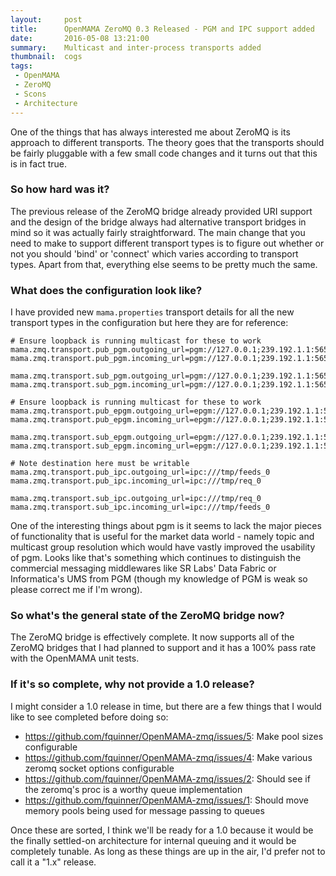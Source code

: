 ```yaml
---
layout:     post
title:      OpenMAMA ZeroMQ 0.3 Released - PGM and IPC support added
date:       2016-05-08 13:21:00
summary:    Multicast and inter-process transports added
thumbnail:  cogs
tags:
 - OpenMAMA
 - ZeroMQ
 - Scons
 - Architecture
---
```


One of the things that has always interested me about ZeroMQ is its
approach to different transports. The theory goes that the transports
should be fairly pluggable with a few small code changes and it turns
out that this is in fact true.

### So how hard was it?

The previous release of the ZeroMQ bridge already provided URI support and the
design of the bridge always had alternative transport bridges in mind so it
was actually fairly straightforward. The main change that you need to make to
support different transport types is to figure out whether or not you should
'bind' or 'connect' which varies according to transport types. Apart from that,
everything else seems to be pretty much the same.

### What does the configuration look like?

I have provided new `mama.properties` transport details for all the new transport
types in the configuration but here they are for reference:

    # Ensure loopback is running multicast for these to work
    mama.zmq.transport.pub_pgm.outgoing_url=pgm://127.0.0.1;239.192.1.1:5657
    mama.zmq.transport.pub_pgm.incoming_url=pgm://127.0.0.1;239.192.1.1:5656
    
    mama.zmq.transport.sub_pgm.outgoing_url=pgm://127.0.0.1;239.192.1.1:5656
    mama.zmq.transport.sub_pgm.incoming_url=pgm://127.0.0.1;239.192.1.1:5657
    
    # Ensure loopback is running multicast for these to work
    mama.zmq.transport.pub_epgm.outgoing_url=epgm://127.0.0.1;239.192.1.1:5657
    mama.zmq.transport.pub_epgm.incoming_url=epgm://127.0.0.1;239.192.1.1:5656
    
    mama.zmq.transport.sub_epgm.outgoing_url=epgm://127.0.0.1;239.192.1.1:5656
    mama.zmq.transport.sub_epgm.incoming_url=epgm://127.0.0.1;239.192.1.1:5657
    
    # Note destination here must be writable
    mama.zmq.transport.pub_ipc.outgoing_url=ipc:///tmp/feeds_0
    mama.zmq.transport.pub_ipc.incoming_url=ipc:///tmp/req_0
    
    mama.zmq.transport.sub_ipc.outgoing_url=ipc:///tmp/req_0
    mama.zmq.transport.sub_ipc.incoming_url=ipc:///tmp/feeds_0

One of the interesting things about pgm is it seems to lack the major pieces
of functionality that is useful for the market data world - namely topic and
multicast group resolution which would have vastly improved the usability of
pgm. Looks like that's something which continues to distinguish the commercial
messaging middlewares like SR Labs' Data Fabric or Informatica's UMS from PGM
(though my knowledge of PGM is weak so please correct me if I'm wrong).

### So what's the general state of the ZeroMQ bridge now?

The ZeroMQ bridge is effectively complete. It now supports all of the ZeroMQ
bridges that I had planned to support and it has a 100% pass rate with the OpenMAMA
unit tests.

### If it's so complete, why not provide a 1.0 release?

I might consider a 1.0 release in time, but there are a few things that I would like
to see completed before doing so:

* https://github.com/fquinner/OpenMAMA-zmq/issues/5: Make pool sizes configurable
* https://github.com/fquinner/OpenMAMA-zmq/issues/4: Make various zeromq socket options configurable
* https://github.com/fquinner/OpenMAMA-zmq/issues/2: Should see if the zeromq's proc is a worthy queue implementation
* https://github.com/fquinner/OpenMAMA-zmq/issues/1: Should move memory pools being used for message passing to queues

Once these are sorted, I think we'll be ready for a 1.0 because it would be the
finally settled-on architecture for internal queuing and it would be completely
tunable. As long as these things are up in the air, I'd prefer not to call it
a "1.x" release.

